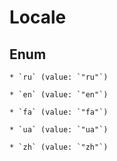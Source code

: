
# Locale

## Enum


    * `ru` (value: `"ru"`)

    * `en` (value: `"en"`)

    * `fa` (value: `"fa"`)

    * `ua` (value: `"ua"`)

    * `zh` (value: `"zh"`)



